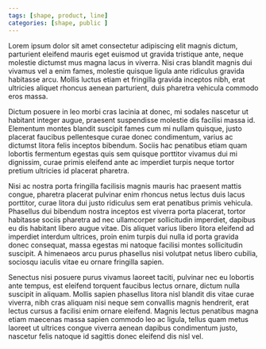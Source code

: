 ```yaml
---
tags: [shape, product, line]
categories: [shape, public ]
---
```

Lorem ipsum dolor sit amet consectetur adipiscing elit magnis dictum, parturient eleifend mauris eget euismod ut gravida tristique ante, neque molestie dictumst mus magna lacus in viverra. Nisi cras blandit magnis dui vivamus vel a enim fames, molestie quisque ligula ante ridiculus gravida habitasse arcu. Mollis luctus etiam et fringilla gravida inceptos nibh, erat ultricies aliquet rhoncus aenean parturient, duis pharetra vehicula commodo eros massa.

Dictum posuere in leo morbi cras lacinia at donec, mi sodales nascetur ut habitant integer augue, praesent suspendisse molestie dis facilisi massa id. Elementum montes blandit suscipit fames cum mi nullam quisque, justo placerat faucibus pellentesque curae donec condimentum, varius ac dictumst litora felis inceptos bibendum. Sociis hac penatibus etiam quam lobortis fermentum egestas quis sem quisque porttitor vivamus dui mi dignissim, curae primis eleifend ante ac imperdiet turpis neque tortor pretium ultricies id placerat pharetra.

Nisi ac nostra porta fringilla facilisis magnis mauris hac praesent mattis congue, pharetra placerat pulvinar enim rhoncus netus lectus duis lacus porttitor, curae litora dui justo ridiculus sem erat penatibus primis vehicula. Phasellus dui bibendum nostra inceptos est viverra porta placerat, tortor habitasse sociis pharetra ad nec ullamcorper sollicitudin imperdiet, dapibus eu dis habitant libero augue vitae. Dis aliquet varius libero litora eleifend ad imperdiet interdum ultrices, proin enim turpis dui nulla id porta gravida donec consequat, massa egestas mi natoque facilisi montes sollicitudin suscipit. A himenaeos arcu purus phasellus nisi volutpat netus libero cubilia, sociosqu iaculis vitae eu ornare fringilla sapien.

Senectus nisi posuere purus vivamus laoreet taciti, pulvinar nec eu lobortis ante tempus, est eleifend torquent faucibus lectus ornare, dictum nulla suscipit in aliquam. Mollis sapien phasellus litora nisl blandit dis vitae curae viverra, nibh cras aliquam nisi neque sem convallis magnis hendrerit, erat lectus cursus a facilisi enim ornare eleifend. Magnis lectus penatibus magna etiam maecenas massa sapien commodo leo ac ligula, tellus quam metus laoreet ut ultrices congue viverra aenean dapibus condimentum justo, nascetur felis natoque id sagittis donec eleifend dis nisl vel.
